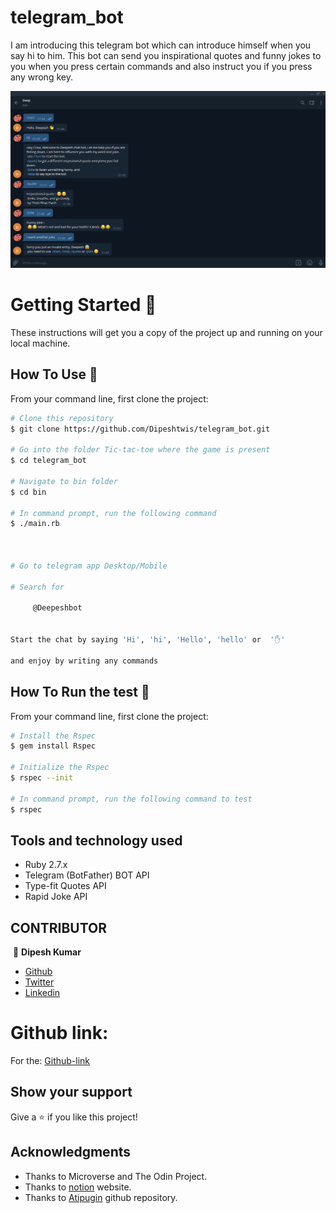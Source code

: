 # telegram_bot

I am introducing this telegram bot which can introduce himself when you say hi to him. This bot can send you inspirational quotes and funny jokes to you when you press certain commands and also instruct you if you press any wrong key. 


![screenshot](./lib/Screenshot.png)


# Getting Started 🚀

These instructions will get you a copy of the project up and running on your local machine.


## How To Use 🔧

From your command line, first clone the project:

```bash
# Clone this repository
$ git clone https://github.com/Dipeshtwis/telegram_bot.git

# Go into the folder Tic-tac-toe where the game is present
$ cd telegram_bot

# Navigate to bin folder
$ cd bin

# In command prompt, run the following command
$ ./main.rb



# Go to telegram app Desktop/Mobile

# Search for
     
     @Deepeshbot

  
Start the chat by saying 'Hi', 'hi', 'Hello', 'hello' or  '✋'

and enjoy by writing any commands
```



## How To Run the test 🔧

From your command line, first clone the project:

```bash
# Install the Rspec
$ gem install Rspec

# Initialize the Rspec
$ rspec --init

# In command prompt, run the following command to test
$ rspec

```


## Tools and technology used

- Ruby 2.7.x
- Telegram (BotFather) BOT API
- Type-fit Quotes API
- Rapid Joke API


## CONTRIBUTOR

​
👤 **Dipesh Kumar**

- [Github](https://github.com/Dipeshtwis)
- [Twitter](https://twitter.com/97deepeshkumar)
- [Linkedin](https://www.linkedin.com/in/dipesh-kumar-b6ab88134/)



# Github link:

For the: [Github-link](https://github.com/Dipeshtwis/telegram_bot)


## Show your support

Give a ⭐️ if you like this project!

## Acknowledgments

- Thanks to Microverse and The Odin Project.
- Thanks to [notion](https://www.notion.so/Build-your-own-bot-ebd0d7ac5da240e5987720bdc83f38fa) website.
- Thanks to [Atipugin](https://github.com/atipugin/telegram-bot-ruby) github repository.
